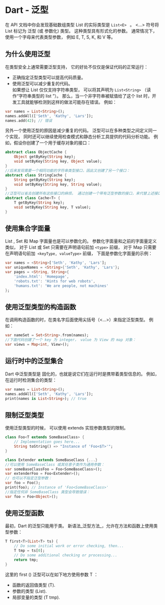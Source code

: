 # Dart - 泛型
在 API 文档中你会发现基础数组类型 List 的实际类型是 `List<E> ` 。 <…> 符号将 List 标记为 泛型 (或 参数化) 类型。 这种类型具有形式化的参数。 通常情况下，使用一个字母来代表类型参数， 例如 E, T, S, K, 和 V 等。
## 为什么使用泛型
在类型安全上通常需要泛型支持， 它的好处不仅仅是保证代码的正常运行：
- 正确指定泛型类型可以提高代码质量。
- 使用泛型可以减少重复的代码。  
如果想让 List 仅仅支持字符串类型， 可以将其声明为 `List<String>` （读作“字符串类型的 list ”）。 那么，当一个非字符串被赋值给了这个 list 时，开发工具就能够检测到这样的做法可能存在错误。 例如：
```dart
var names = List<String>();
names.addAll(['Seth', 'Kathy', 'Lars']);
names.add(42); // 错误
```
另外一个使用泛型的原因是减少重复的代码。 泛型可以在多种类型之间定义同一个实现， 同时还可以继续使用检查模式和静态分析工具提供的代码分析功能。 例如，假设你创建了一个用于缓存对象的接口：
```dart
abstract class ObjectCache {
    Object getByKey(String key);
    void setByKey(String key, Object value);
}
//后来发现需要一个相同功能的字符串类型接口，因此又创建了另一个接口：
abstract class StringCache {
    String getByKey(String key);
    void setByKey(String key, String value);
}
//泛型可以省去创建所有这些接口的麻烦。 通过创建一个带有泛型参数的接口，来代替上述接口：
abstract class Cache<T> {
    T getByKey(String key);
    void setByKey(String key, T value);
}
```
## 使用集合字面量
List , Set 和 Map 字面量也是可以参数化的。 参数化字面量和之前的字面量定义类似， 对于 List 或 Set 只需要在声明语句前加 `<type>` 前缀， 对于 Map 只需要在声明语句前加` <keyType, valueType>` 前缀， 下面是参数化字面量的示例：
```dart
var names = <String>['Seth', 'Kathy', 'Lars'];
var uniqueNames = <String>{'Seth', 'Kathy', 'Lars'};
var pages = <String, String>{
    'index.html': 'Homepage',
    'robots.txt': 'Hints for web robots',
    'humans.txt': 'We are people, not machines'
};
```
## 使用泛型类型的构造函数
在调用构造函数的时，在类名字后面使用尖括号（<...>）来指定泛型类型。 例如：
```dart
var nameSet = Set<String>.from(names);
//下面代码创建了一个 key 为 integer， value 为 View 的 map 对象：
var views = Map<int, View>();
```
## 运行时中的泛型集合
Dart 中泛型类型是 固化的，也就是说它们在运行时是携带着类型信息的。 例如， 在运行时检测集合的类型：
```dart
var names = List<String>();
names.addAll(['Seth', 'Kathy', 'Lars']);
print(names is List<String>); // true
```
## 限制泛型类型
使用泛型类型的时候， 可以使用 extends 实现参数类型的限制。 
```dart
class Foo<T extends SomeBaseClass> {
    // Implementation goes here...
    String toString() => "Instance of 'Foo<$T>'";
}

class Extender extends SomeBaseClass {...}
//可以使用 SomeBaseClass 或其任意子类作为通用参数：
var someBaseClassFoo = Foo<SomeBaseClass>();
var extenderFoo = Foo<Extender>();
// 也可以不指定泛型参数：
var foo = Foo();
print(foo); // Instance of 'Foo<SomeBaseClass>'
//指定任何非 SomeBaseClass 类型会导致错误：
var foo = Foo<Object>(); 

```
## 使用泛型函数
最初，Dart 的泛型只能用于类。 新语法_泛型方法_，允许在方法和函数上使用类型参数：
```dart
T first<T>(List<T> ts) {
    // Do some initial work or error checking, then...
    T tmp = ts[0];
    // Do some additional checking or processing...
    return tmp;
}
```
这里的 first (<T>) 泛型可以在如下地方使用参数 T ：

- 函数的返回值类型 (T).
- 参数的类型 (List<T>).
- 局部变量的类型 (T tmp).